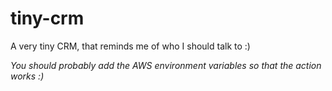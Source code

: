 # tiny-crm

A very tiny CRM, that reminds me of who I should talk to :) 

_You should probably add the AWS environment variables so that the action works :)_
